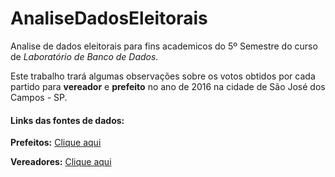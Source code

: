 # AnaliseDadosEleitorais
Analise de dados eleitorais para fins academicos do 5º Semestre do curso de _Laboratório de Banco de Dados._

Este trabalho trará algumas observações sobre os votos obtidos por cada partido para **vereador** e **prefeito** no ano de 2016 na cidade de São José dos Campos - SP.

#### Links das fontes de dados:
**Prefeitos:** [Clique aqui](https://brasil.io/dataset/eleicoes-brasil/votacoes/?search=&ano_eleicao=&sigla_uf=SP&nome_municipio=SAO+JOSE+DOS+CAMPOS&descricao_cargo=PREFEITO&num_turno=&numero_zona=&sigla_partido=&nome_candidato=&nome_urna_candidato=&numero_cand=&desc_sit_cand_superior=&desc_sit_candidato=&desc_sit_cand_tot=&numero_partido=&sigla_ue=)

**Vereadores:** [Clique aqui](https://brasil.io/dataset/eleicoes-brasil/votacoes/?search=&ano_eleicao=&sigla_uf=SP&nome_municipio=SAO+JOSE+DOS+CAMPOS&descricao_cargo=VEREADOR&num_turno=&numero_zona=&sigla_partido=&nome_candidato=&nome_urna_candidato=&numero_cand=&desc_sit_cand_superior=&desc_sit_candidato=&desc_sit_cand_tot=&numero_partido=&sigla_ue=)
